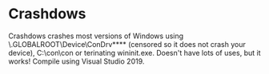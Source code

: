 # Crashdows
Crashdows crashes most versions of Windows using \\.GLOBALROOT\Device\ConDrv\**** (censored so it does not crash your device), C:\con\con or terinating wininit.exe.
Doesn't have lots of uses, but it works!
Compile using Visual Studio 2019.
